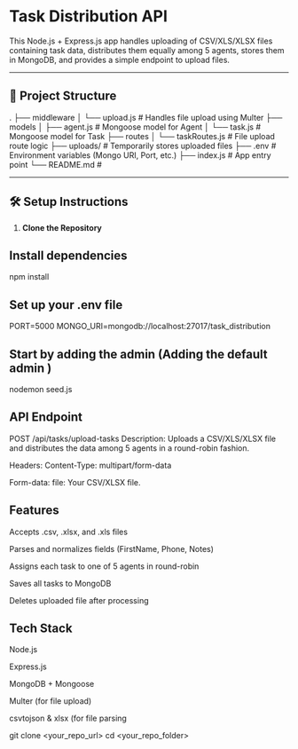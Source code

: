 # Task Distribution API

This Node.js + Express.js app handles uploading of CSV/XLS/XLSX files containing task data, distributes them equally among 5 agents, stores them in MongoDB, and provides a simple endpoint to upload files.

---

## 📁 Project Structure

.
├── middleware
│ └── upload.js # Handles file upload using Multer
├── models
│ ├── agent.js # Mongoose model for Agent
│ └── task.js # Mongoose model for Task
├── routes
│ └── taskRoutes.js # File upload route logic
├── uploads/ # Temporarily stores uploaded files
├── .env # Environment variables (Mongo URI, Port, etc.)
├── index.js # App entry point
└── README.md # 


---

## 🛠️ Setup Instructions

1. **Clone the Repository**

## Install dependencies
npm install
## Set up your .env file
PORT=5000
MONGO_URI=mongodb://localhost:27017/task_distribution

## Start by adding the admin (Adding the default admin )
nodemon seed.js

##  API Endpoint
POST /api/tasks/upload-tasks
Description:
Uploads a CSV/XLS/XLSX file and distributes the data among 5 agents in a round-robin fashion.

Headers:
Content-Type: multipart/form-data

Form-data:
file: Your CSV/XLSX file.

## Features
Accepts .csv, .xlsx, and .xls files

Parses and normalizes fields (FirstName, Phone, Notes)

Assigns each task to one of 5 agents in round-robin

Saves all tasks to MongoDB

Deletes uploaded file after processing

##  Tech Stack
Node.js

Express.js

MongoDB + Mongoose

Multer (for file upload)

csvtojson & xlsx (for file parsing

git clone <your_repo_url>
cd <your_repo_folder>
